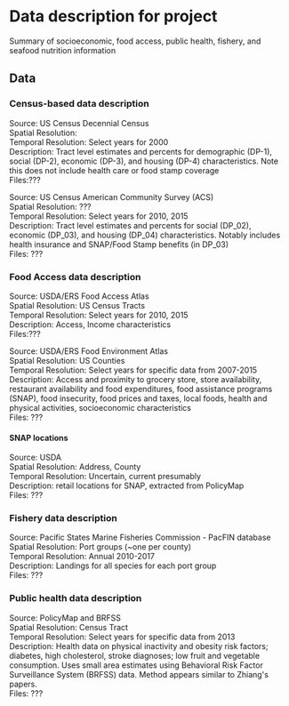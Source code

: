 
# Data description for project
Summary of socioeconomic, food access, public health, fishery, and seafood nutrition information

## Data 

### Census-based data description

Source: US Census Decennial Census <br>
Spatial Resolution: <br>
Temporal Resolution: Select years for 2000 <br>
Description: Tract level estimates and percents for demographic (DP-1), social (DP-2), economic (DP-3), and housing (DP-4) characteristics. Note this does not include health care or food stamp coverage <br>
Files:??? <br>

Source: US  Census American Community Survey (ACS) <br>
Spatial Resolution: ??? <br>
Temporal Resolution: Select years for 2010, 2015 <br>
Description: Tract level estimates and percents for social (DP_02), economic (DP_03), and housing (DP_04) characteristics.
Notably includes  health insurance and SNAP/Food Stamp benefits (in DP_03) <br>
Files: ??? <br>

### Food Access data description

Source: USDA/ERS Food Access Atlas <br>
Spatial Resolution: US Census Tracts <br>
Temporal Resolution: Select years for 2010, 2015 <br>
Description: Access, Income characteristics <br>
Files:??? <br>

Source: USDA/ERS Food Environment Atlas <br>
Spatial Resolution: US Counties <br>
Temporal Resolution: Select years for specific data from 2007-2015 <br>
Description: Access and proximity to grocery store, store availability, restaurant availability and food expenditures, food assistance programs (SNAP), food insecurity, food prices and taxes, local foods, health and physical activities, socioeconomic characteristics <br>
Files: ??? <br>

#### SNAP locations
Source: USDA<br>
Spatial Resolution: Address, County <br>
Temporal Resolution: Uncertain, current presumably <br>
Description: retail locations for SNAP, extracted from PolicyMap <br>
Files: ??? <br>

### Fishery data description

Source: Pacific States Marine Fisheries Commission - PacFIN database <br>
Spatial Resolution: Port groups (~one per county) <br>
Temporal Resolution: Annual 2010-2017 <br>
Description: Landings for all species for each port group <br>
Files: ??? <br>

### Public health data description

Source: PolicyMap and BRFSS <br>
Spatial Resolution: Census Tract <br>
Temporal Resolution: Select years for specific data from 2013 <br>
Description: Health data on physical inactivity and obesity risk factors; diabetes, high cholesterol, stroke diagnoses; low fruit and vegetable consumption. Uses small area estimates using Behavioral Risk Factor Surveillance System (BRFSS) data. Method appears similar to Zhiang's papers. <br>
Files: ??? <br>

